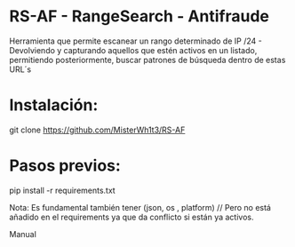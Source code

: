 # RS-AF - RangeSearch - Antifraude
Herramienta que permite escanear un rango determinado de IP /24 - Devolviendo y capturando aquellos que estén activos en un listado, permitiendo posteriormente, buscar patrones de búsqueda dentro de estas URL´s

<h1>Instalación:</h1>

git clone https://github.com/MisterWh1t3/RS-AF

<h1>Pasos previos:</h1>

pip install -r requirements.txt

Nota: Es fundamental también tener (json, os , platform) // Pero no está añadido en el requirements ya que da conflicto si están ya activos.

Manual


